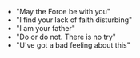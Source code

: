 - "May the Force be with you"
- "I find your lack of faith disturbing"
- "I am your father"
- "Do or do not. There is no try"
- "U've got a bad feeling about this" 